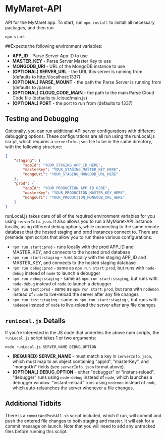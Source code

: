 # MyMaret-API
API for the MyMaret app.  To start, run `npm install` to install all necessary packages, and then run

`npm start`

##Expects the following environment variables:
- **APP_ID** - Parse Server App ID to use
- **MASTER_KEY** - Parse Server Master Key to use
- **MONGODB_URI** - URL of the MongoDB instance to use
- **(OPTIONAL) SERVER_URL** - the URL this server is running from (defaults to http://localhost:1337)
- **(OPTIONAL) PARSE_MOUNT** - the path the Parse Server is running from (defaults to /parse)
- **(OPTIONAL) CLOUD_CODE_MAIN** - the path to the main Parse Cloud Code file (defaults to /cloud/main.js)
- **(OPTIONAL) PORT** - the port to run from (defaults to 1337)

## Testing and Debugging
Optionally, you can run additional API server configurations with different debugging options.  These configurations are all run using the runLocal.js script, which requires a `serverInfo.json` file to be in the same directory, with the following structure:

```json
{
	"staging": {
		"appId": "YOUR_STAGING_APP_ID_HERE",
		"masterKey": "YOUR_STAGING_MASTER_KEY_HERE",
		"mongoUri": "YOUR_STAGING_MONGODB_URL_HERE"
	},
	"prod": {
		"appId": "YOUR_PRODUCTION_APP_ID_HERE",
		"masterKey": "YOUR_PRODUCTION_MASTER_KEY_HERE",
		"mongoUri": "YOUR_PRODUCTION_MONGODB_URL_HERE"
	}
}
```

runLocal.js takes care of all of the required environment variables for you using `serverInfo.json`.  It also allows you to run a MyMaret-API instance locally, using different debug options, while connecting to the same remote database that the hosted staging and prod instances connect to.  There are premade npm scripts that allow you to run these various configurations:
- `npm run start:prod` - runs locally with the prod APP_ID and MASTER_KEY, and connects to the hosted prod database
- `npm run start:staging` - runs locally with the staging APP_ID and MASTER_KEY, and connects to the hosted staging database
- `npm run debug:prod` - same as `npm run start:prod`, but runs with `node-debug` instead of `node` to launch a debugger
- `npm run debug:staging` - same as `npm run start:staging`, but runs with `node-debug` instead of `node` to launch a debugger
- `npm run test:prod` - same as `npm run start:prod`, but runs with `nodemon` instead of `node` to live-reload the server after any file changes
- `npm run test:staging` - same as `npm run start:staging:`, but runs with `nodemon` instead of `node` to live-reload the server after any file changes

## `runLocal.js` Details
If you're interested in the JS code that underlies the above npm scripts, the `runLocal.js` script takes 1 or two arguments:

`node runLocal.js SERVER_NAME DEBUG_OPTION`

- **(REQUIRED) SERVER_NAME** - must match a key in `serverInfo.json`, which must map to an object containing "appId", "masterKey", and "mongoUri" fields (see `serverInfo.json` format above).
- **(OPTIONAL) DEBUG_OPTION** - either "debugger" or "instant-reload".  "debugger" runs using `node-debug` instead of `node`, which launches a debugger window.  "instant-reload" runs using `nodemon` instead of `node`, which auto-relaunches the server whenever a file changes.

## Additional Tidbits
There is a `commitAndPushAll.sh` script included, which if run, will commit and push the entered file changes to both staging and master.  It will ask for a commit message on launch.  Note that you will need to add any untracked files before running this script.